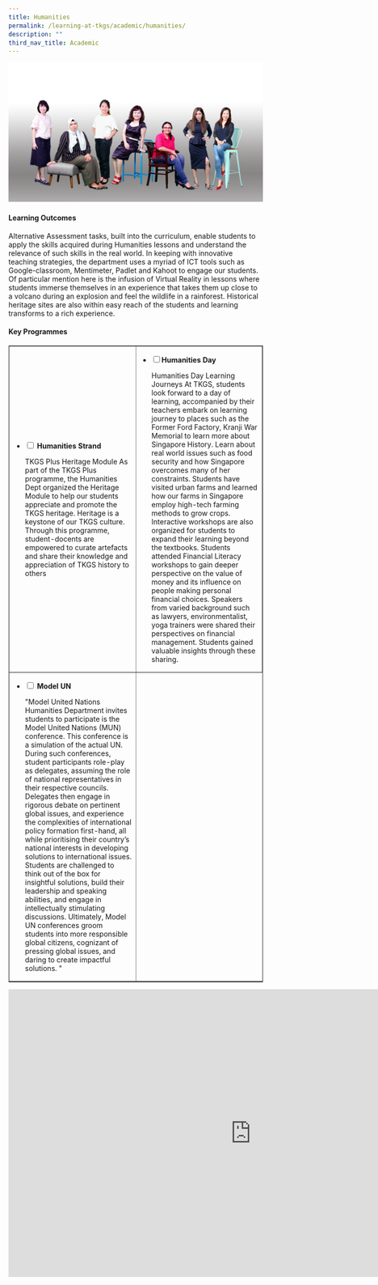 ```yaml
---
title: Humanities
permalink: /learning-at-tkgs/academic/humanities/
description: ""
third_nav_title: Academic
---
```

<img src="/images/hum.png">
<h4><strong>Learning Outcomes</strong></h4>
<p>Alternative Assessment tasks, built into the curriculum, enable students to apply the skills acquired during Humanities lessons and understand the relevance of such skills in the real world. In keeping with innovative teaching strategies, the department uses a myriad of ICT tools such as Google-classroom, Mentimeter, Padlet and Kahoot to engage our students. Of particular mention here is the infusion of Virtual Reality in lessons where students immerse themselves in an experience that takes them up close to a volcano during an explosion and feel the wildlife in a rainforest. Historical heritage sites are also within easy reach of the students and learning transforms to a rich experience.</p>
<h4><strong>Key Programmes</strong></h4>
<table style="border-collapse: collapse; width: 100%;" border="1">
<tbody>
<tr>
<td style="width: 50%;">
<ul class="jekyllcodex_accordion">
<li><strong><input id="accordion1" type="checkbox" /> <label for="accordion1">Humanities Strand</label></strong>
<p>TKGS Plus Heritage Module As part of the TKGS Plus programme, the Humanities Dept organized the Heritage Module to help our students appreciate and promote the TKGS heritage. Heritage is a keystone of our TKGS culture. Through this programme, student-docents are empowered to curate artefacts and share their knowledge and appreciation of TKGS history to others</p>
</li>
</ul>
</td>
<td style="width: 50%;">
<ul class="jekyllcodex_accordion">
<li><strong><input id="accordion2" type="checkbox" /><label for="accordion2">Humanities Day</label></strong>
<p>Humanities Day Learning Journeys At TKGS, students look forward to a day of learning, accompanied by their teachers embark on learning journey to places such as the Former Ford Factory, Kranji War Memorial to learn more about Singapore History. Learn about real world issues such as food security and how Singapore overcomes many of her constraints. Students have visited urban farms and learned how our farms in Singapore employ high-tech farming methods to grow crops. Interactive workshops are also organized for students to expand their learning beyond the textbooks. Students attended Financial Literacy workshops to gain deeper perspective on the value of money and its influence on people making personal financial choices. Speakers from varied background such as lawyers, environmentalist, yoga trainers were shared their perspectives on financial management. Students gained valuable insights through these sharing.</p>
</li>
</ul>
</td>
</tr>
<tr>
<td style="width: 50%;">
<ul class="jekyllcodex_accordion">
<li><strong><input id="accordion3" type="checkbox" /> <label for="accordion3">Model UN</label></strong>
<p>"Model United Nations Humanities Department invites students to participate is the Model United Nations (MUN) conference. This conference is a simulation of the actual UN. During such conferences, student participants role-play as delegates, assuming the role of national representatives in their respective councils. Delegates then engage in rigorous debate on pertinent global issues, and experience the complexities of international policy formation first-hand, all while prioritising their country&rsquo;s national interests in developing solutions to international issues. Students are challenged to think out of the box for insightful solutions, build their leadership and speaking abilities, and engage in intellectually stimulating discussions. Ultimately, Model UN conferences groom students into more responsible global citizens, cognizant of pressing global issues, and daring to create impactful solutions. "</p>
</li>
</ul>
</td>
</tr>
</tbody>
</table>
<iframe src="https://docs.google.com/presentation/d/e/2PACX-1vQ07CaSMyEtg4Yf09lGc9iqZPwj0EVqj8870WUU64xVflGUkTB2mOj6QapxUswEPm5FDUixrMjDTmzd/embed?start=false&loop=false&delayms=10000" frameborder="0" width="960" height="569" allowfullscreen="true"></iframe>
